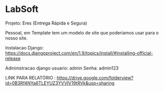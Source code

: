 # LabSoft

Projeto: Eres (Entrega Rápida e Segura)

Pessoal, em Template tem um modelo de site que poderiamos usar para o nosso site.

Instalacao Django: https://docs.djangoproject.com/en/1.9/topics/install/#installing-official-release

Administracao django
usuario: admin
Senha: admin123

LINK PARA RELATÓRIO : https://drive.google.com/folderview?id=0B3Rf4NYa6TLEYUZ3YVVIV19tRVk&usp=sharing

